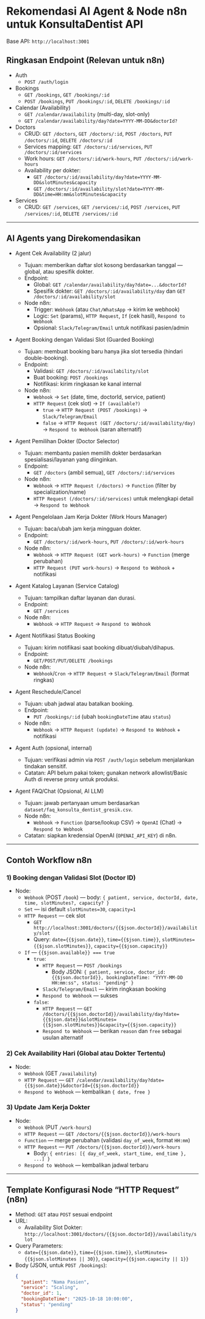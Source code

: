 # Rekomendasi AI Agent & Node n8n untuk KonsultaDentist API

Base API: `http://localhost:3001`

## Ringkasan Endpoint (Relevan untuk n8n)
- Auth
  - `POST /auth/login`
- Bookings
  - `GET /bookings`, `GET /bookings/:id`
  - `POST /bookings`, `PUT /bookings/:id`, `DELETE /bookings/:id`
- Calendar (Availability)
  - `GET /calendar/availability` (multi-day, slot-only)
  - `GET /calendar/availability/day?date=YYYY-MM-DD&doctorId?`
- Doctors
  - CRUD: `GET /doctors`, `GET /doctors/:id`, `POST /doctors`, `PUT /doctors/:id`, `DELETE /doctors/:id`
  - Services mapping: `GET /doctors/:id/services`, `PUT /doctors/:id/services`
  - Work hours: `GET /doctors/:id/work-hours`, `PUT /doctors/:id/work-hours`
  - Availability per dokter:
    - `GET /doctors/:id/availability/day?date=YYYY-MM-DD&slotMinutes&capacity`
    - `GET /doctors/:id/availability/slot?date=YYYY-MM-DD&time=HH:mm&slotMinutes&capacity`
- Services
  - CRUD: `GET /services`, `GET /services/:id`, `POST /services`, `PUT /services/:id`, `DELETE /services/:id`

---

## AI Agents yang Direkomendasikan

- Agent Cek Availability (2 jalur)
  - Tujuan: memberikan daftar slot kosong berdasarkan tanggal — global, atau spesifik dokter.
  - Endpoint:
    - Global: `GET /calendar/availability/day?date=...&doctorId?`
    - Spesifik dokter: `GET /doctors/:id/availability/day` dan `GET /doctors/:id/availability/slot`
  - Node n8n:
    - Trigger: `Webhook` (atau `Chat/WhatsApp` → kirim ke webhook)
    - Logic: `Set` (params), `HTTP Request`, `If` (cek hasil), `Respond to Webhook`
    - Opsional: `Slack/Telegram/Email` untuk notifikasi pasien/admin

- Agent Booking dengan Validasi Slot (Guarded Booking)
  - Tujuan: membuat booking baru hanya jika slot tersedia (hindari double-booking).
  - Endpoint:
    - Validasi: `GET /doctors/:id/availability/slot`
    - Buat booking: `POST /bookings`
    - Notifikasi: kirim ringkasan ke kanal internal
  - Node n8n:
    - `Webhook` → `Set` (date, time, doctorId, service, patient)
    - `HTTP Request` (cek slot) → `If (available?)`
      - `true` → `HTTP Request (POST /bookings)` → `Slack/Telegram/Email`
      - `false` → `HTTP Request (GET /doctors/:id/availability/day)` → `Respond to Webhook` (saran alternatif)

- Agent Pemilihan Dokter (Doctor Selector)
  - Tujuan: membantu pasien memilih dokter berdasarkan spesialisasi/layanan yang diinginkan.
  - Endpoint:
    - `GET /doctors` (ambil semua), `GET /doctors/:id/services`
  - Node n8n:
    - `Webhook` → `HTTP Request (/doctors)` → `Function` (filter by specialization/name)
    - `HTTP Request (/doctors/:id/services)` untuk melengkapi detail → `Respond to Webhook`

- Agent Pengelolaan Jam Kerja Dokter (Work Hours Manager)
  - Tujuan: baca/ubah jam kerja mingguan dokter.
  - Endpoint:
    - `GET /doctors/:id/work-hours`, `PUT /doctors/:id/work-hours`
  - Node n8n:
    - `Webhook` → `HTTP Request (GET work-hours)` → `Function` (merge perubahan)
    - `HTTP Request (PUT work-hours)` → `Respond to Webhook` + notifikasi

- Agent Katalog Layanan (Service Catalog)
  - Tujuan: tampilkan daftar layanan dan durasi.
  - Endpoint:
    - `GET /services`
  - Node n8n:
    - `Webhook` → `HTTP Request` → `Respond to Webhook`

- Agent Notifikasi Status Booking
  - Tujuan: kirim notifikasi saat booking dibuat/diubah/dihapus.
  - Endpoint:
    - `GET/POST/PUT/DELETE /bookings`
  - Node n8n:
    - `Webhook`/`Cron` → `HTTP Request` → `Slack/Telegram/Email` (format ringkas)

- Agent Reschedule/Cancel
  - Tujuan: ubah jadwal atau batalkan booking.
  - Endpoint:
    - `PUT /bookings/:id` (ubah `bookingDateTime` atau `status`)
  - Node n8n:
    - `Webhook` → `HTTP Request (update)` → `Respond to Webhook` + notifikasi

- Agent Auth (opsional, internal)
  - Tujuan: verifikasi admin via `POST /auth/login` sebelum menjalankan tindakan sensitif.
  - Catatan: API belum pakai token; gunakan network allowlist/Basic Auth di reverse proxy untuk produksi.

- Agent FAQ/Chat (Opsional, AI LLM)
  - Tujuan: jawab pertanyaan umum berdasarkan `dataset/faq_konsulta_dentist_gresik.csv`.
  - Node n8n:
    - `Webhook` → `Function` (parse/lookup CSV) → `OpenAI` (Chat) → `Respond to Webhook`
  - Catatan: siapkan kredensial OpenAI (`OPENAI_API_KEY`) di n8n.

---

## Contoh Workflow n8n

### 1) Booking dengan Validasi Slot (Doctor ID)
- Node:
  - `Webhook` (POST `/book`) — body: `{ patient, service, doctorId, date, time, slotMinutes?, capacity? }`
  - `Set` — isi default `slotMinutes=30`, `capacity=1`
  - `HTTP Request` — cek slot
    - `GET http://localhost:3001/doctors/{{$json.doctorId}}/availability/slot`
    - Query: `date={{$json.date}}`, `time={{$json.time}}`, `slotMinutes={{$json.slotMinutes}}`, `capacity={{$json.capacity}}`
  - `If` — `{{$json.available}} === true`
    - `true`:
      - `HTTP Request` — `POST /bookings`
        - Body JSON: `{ patient, service, doctor_id: {{$json.doctorId}}, bookingDateTime: "YYYY-MM-DD HH:mm:ss", status: "pending" }`
      - `Slack/Telegram/Email` — kirim ringkasan booking
      - `Respond to Webhook` — sukses
    - `false`:
      - `HTTP Request` — `GET /doctors/{{$json.doctorId}}/availability/day?date={{$json.date}}&slotMinutes={{$json.slotMinutes}}&capacity={{$json.capacity}}`
      - `Respond to Webhook` — berikan `reason` dan `free` sebagai usulan alternatif

### 2) Cek Availability Hari (Global atau Dokter Tertentu)
- Node:
  - `Webhook` (GET `/availability`)
  - `HTTP Request` — `GET /calendar/availability/day?date={{$json.date}}&doctorId={{$json.doctorId}}`
  - `Respond to Webhook` — kembalikan `{ date, free }`

### 3) Update Jam Kerja Dokter
- Node:
  - `Webhook` (PUT `/work-hours`)
  - `HTTP Request` — `GET /doctors/{{$json.doctorId}}/work-hours`
  - `Function` — merge perubahan (validasi `day_of_week`, format `HH:mm`)
  - `HTTP Request` — `PUT /doctors/{{$json.doctorId}}/work-hours`
    - Body: `{ entries: [{ day_of_week, start_time, end_time }, ...] }`
  - `Respond to Webhook` — kembalikan jadwal terbaru

---

## Template Konfigurasi Node “HTTP Request” (n8n)
- Method: `GET` atau `POST` sesuai endpoint
- URL:
  - Availability Slot Dokter: `http://localhost:3001/doctors/{{$json.doctorId}}/availability/slot`
- Query Parameters:
  - `date={{$json.date}}`, `time={{$json.time}}`, `slotMinutes={{$json.slotMinutes || 30}}`, `capacity={{$json.capacity || 1}}`
- Body (JSON, untuk `POST /bookings`):
  ```json
  {
    "patient": "Nama Pasien",
    "service": "Scaling",
    "doctor_id": 1,
    "bookingDateTime": "2025-10-18 10:00:00",
    "status": "pending"
  }
